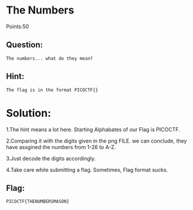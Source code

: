 # The Numbers

Points:50

## Question:

```
The numbers... what do they mean?
```


## Hint:

```
The flag is in the format PICOCTF{}
```


# Solution:

  1.The hint means a lot here. Starting Alphabates of our Flag is PICOCTF.

  2.Comparing it with the digits given in the png FILE. we can conclude, they have assgined the numbers from 1-26 to A-Z.
   
  3.Just decode the digits accordingly.
  
  4.Take care while submitting a flag. Sometimes, Flag format sucks.

## Flag:

```
PICOCTF{THENUMBERSMASON}
```
